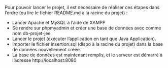 Pour pouvoir lancer le projet, il est nécessaire de réaliser ces étapes dans l’ordre (ou lire le fichier README.md à la racine du projet) :
- Lancer Apache et MySQL à l’aide de XAMPP
- Se rendre sur phpmyadmin et créer une base de données avec comme nom db-projet-jee
- Lancer le projet (exécuter l’application en tant que Java Application).
- Importer le fichier insertion.sql (dispo à la racine du projet) dans la base de données nouvellement créée.
- La base de données est maintenant remplis, et le serveur est démarré à l’adresse http://localhost:8080
